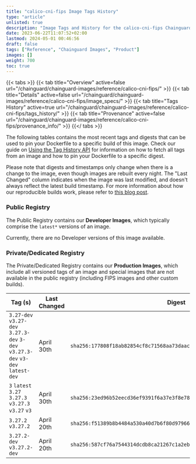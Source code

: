 ```yaml
---
title: "calico-cni-fips Image Tags History"
type: "article"
unlisted: true
description: "Image Tags and History for the calico-cni-fips Chainguard Image"
date: 2023-06-22T11:07:52+02:00
lastmod: 2024-05-01 00:46:56
draft: false
tags: ["Reference", "Chainguard Images", "Product"]
images: []
weight: 700
toc: true
---
```


{{< tabs >}}
{{< tab title="Overview" active=false url="/chainguard/chainguard-images/reference/calico-cni-fips/" >}}
{{< tab title="Details" active=false url="/chainguard/chainguard-images/reference/calico-cni-fips/image_specs/" >}}
{{< tab title="Tags History" active=true url="/chainguard/chainguard-images/reference/calico-cni-fips/tags_history/" >}}
{{< tab title="Provenance" active=false url="/chainguard/chainguard-images/reference/calico-cni-fips/provenance_info/" >}}
{{</ tabs >}}

The following tables contains the most recent tags and digests that can be used to pin your Dockerfile to a specific build of this image. Check our guide on [Using the Tag History API](/chainguard/chainguard-images/using-the-tag-history-api/) for information on how to fetch all tags from an image and how to pin your Dockerfile to a specific digest.

Please note that digests and timestamps only change when there is a change to the image, even though images are rebuilt every night. The "Last Changed" column indicates when the image was last modified, and doesn't always reflect the latest build timestamp. For more information about how our reproducible builds work, please refer to [this blog post](https://www.chainguard.dev/unchained/reproducing-chainguards-reproducible-image-builds).

### Public Registry
The Public Registry contains our **Developer Images**, which typically comprise the `latest*` versions of an image.

Currently, there are no Developer versions of this image available.

### Private/Dedicated Registry
The Private/Dedicated Registry contains our **Production Images**, which include all versioned tags of an image and special images that are not available in the public registry (including FIPS images and other custom builds).

| Tag (s)                                                                          | Last Changed | Digest                                                                    |
|----------------------------------------------------------------------------------|--------------|---------------------------------------------------------------------------|
|  `3.27-dev` `v3.27-dev` `3.27.3-dev` `3-dev` `v3.27.3-dev` `v3-dev` `latest-dev` | April 30th   | `sha256:177808f18ab82854cf8c71568aa73daac9f70e68b1c15fb716c89e76a5899857` |
|  `3` `latest` `3.27` `3.27.3` `v3.27.3` `v3.27` `v3`                             | April 30th   | `sha256:23ed96b52eecd36ef9391f6a37e3f8e7836d8e8fcfee00c0c619cd8d38b33298` |
|  `3.27.2` `v3.27.2`                                                              | April 20th   | `sha256:f51389b8b4484a530a40d7b6f80d97966802d906c26b5e554308fc83808a9b02` |
|  `3.27.2-dev` `v3.27.2-dev`                                                      | April 20th   | `sha256:587cf76a7544314dcdb8ca21267c1a2ebfa64f04539bcf123b58837770b3f096` |

